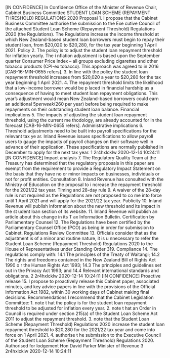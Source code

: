 \[IN CONFIDENCE\] In Confidence Office of the Minister of Revenue Chair, Cabinet Business Committee STUDENT LOAN SCHEME (REPAYMENT THRESHOLD) REGULATIONS 2020 Proposal 1. I propose that the Cabinet Business Committee authorise the submission to the Exe cutive Council of the attached Student Loan Scheme (Repayment Threshold) Regulations 2020 (the Regulations). The Regulations increase the income threshold at which New Zealand-based student loan borrowers must begin to repay their student loan, from $20,020 to $20,280, for the tax year beginning 1 April 2021. Policy 2. The policy is to adjust the student loan repayment threshold for inflation yearly. The i nflation adjustment is based upon the September quarter Consumer Price Index – all groups excluding cigarettes and other tobacco products (CPI-ex tobacco). This approach was agreed to in 2016 \[CAB-16-MIN-0655 refers\]. 3. In line with the policy the student loan repayment threshold increases from $20,020 a year to $20,280 for the tax year beginning 1 April 2021. 4. The repayment threshold limits the likelihood that a low-income borrower would be p laced in financial hardship as a consequence of having to meet student loan repayment obligations. This year’s adjustment would mean New Zealand-based borrowers could earn an additional $5 per week ($260 per year) before being required to make repayments on their outstanding student loan balance. Financial implications 5. The impacts of adjusting the student loan repayment threshold, using the current me thodology, are already accounted for in the forecast \[CAB-16-MIN-0655 refers\]. Administrative implications 6. Threshold adjustments need to be built into payroll specifications for the relevant tax ye ar. Inland Revenue issues specifications to allow payroll users to gauge the impacts of payroll changes on their software well in advance of their application. These specifications are normally published in December to apply for the next tax year. 1 2r4hxlcklw 2020-12-14 10:24:11 \[IN CONFIDENCE\] Impact analysis 7. The Regulatory Quality Team at the Treasury has determined that the regulatory proposals in this paper are exempt from the requirement to provide a Regulatory Impact Statement on the basis that they have no or minor impacts on businesses, individuals or not for profit entities. Consultation 8. Inland Revenue has consulted with the Ministry of Education on the proposal to i ncrease the repayment threshold for the 2021/22 tax year. Timing and 28-day rule 9. A waiver of the 28-day rule is not required as the Regulations are not proposed to co me into force until 1 April 2021 and will apply for the 2021/22 tax year. Publicity 10. Inland Revenue will publish information about the new threshold and its impact in the st udent loan section of its website. 11. Inland Revenue will publish an article about this change in its T ax Information Bulletin. Certification by Parliamentary Counsel 12. The Regulations have been certified by the Parliamentary Counsel Office (PCO) as being in order for submission to Cabinet. Regulations Review Committee 13. Officials consider that as the adjustment is of a minor and routine nature, it is u nnecessary to refer the Student Loan Scheme (Repayment Threshold) Regulations 2020 to the House of Representatives under Standing Order 319. Compliance 14. The regulations comply with: 14.1 The principles of the Treaty of Waitangi; 14.2 The rights and freedoms contained in the New Zealand Bill of Rights Act 1990 o r the Human Rights Act 1993; 14.3 The principles and guidelines set out in the Privacy Act 1993; and 14.4 Relevant international standards and obligations. 2 2r4hxlcklw 2020-12-14 10:24:11 \[IN CONFIDENCE\] Proactive release 15. I propose to proactively release this Cabinet paper, associated minutes, and key advice papers in line with the provisions of the Official Information Act 1982, within 30 working days of Cabinet making final decisions. Recommendations I recommend that the Cabinet Legislation Committee: 1. note t hat the policy is for the student loan repayment threshold to be adjusted for inflation every year. 2. note t hat an Order in Council is required under section 215(a) of the Student Loan Scheme Act 2011 to adjust the repayment threshold. 3. note that the Student Loan Scheme (Repayment Threshold) Regulations 2020 increase the student loan repayment threshold to $20,280 for the 2021/22 tax year and come into force on 1 April 2021. 4. authorise t he submission to the Executive Council of the Student Loan Scheme (Repayment Threshold) Regulations 2020. Authorised for lodgement Hon David Parker Minister of Revenue 3 2r4hxlcklw 2020-12-14 10:24:11